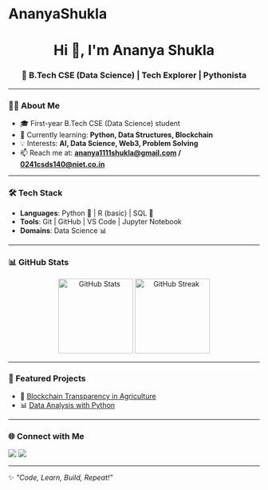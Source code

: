 # AnanyaShukla

<h1 align="center">Hi 👋, I'm Ananya Shukla</h1>
<h3 align="center">🚀 B.Tech CSE (Data Science) | Tech Explorer | Pythonista</h3>

---

### 👩‍💻 About Me
- 🎓 First-year B.Tech CSE (Data Science) student  
- 🌱 Currently learning: **Python, Data Structures, Blockchain**  
- 💡 Interests: **AI, Data Science, Web3, Problem Solving**  
- 📫 Reach me at: **ananya1111shukla@gmail.com  / 0241csds140@niet.co.in**

---

### 🛠️ Tech Stack
- **Languages**: Python 🐍 | R (basic) | SQL 💾  
- **Tools**: Git | GitHub | VS Code | Jupyter Notebook  
- **Domains**: Data Science 📊   

---

### 📊 GitHub Stats
<p align="center">
  <img src="https://github-readme-stats.vercel.app/api?username=Ananya0702&show_icons=true&theme=tokyonight" alt="GitHub Stats" height="150"/>
  <img src="https://streak-stats.demolab.com?user=Ananya0702&theme=tokyonight&hide_border=true" alt="GitHub Streak" height="150"/>
</p>

---

### 🚀 Featured Projects
- 🔗 [Blockchain Transparency in Agriculture](#)  
- 📊 [Data Analysis with Python](#)  


---

### 🌐 Connect with Me
<p align="left">
<a href="https://www.linkedin.com/in/ananya-shukla-92a075348/" target="blank"><img src="https://img.shields.io/badge/LinkedIn-blue?logo=linkedin&logoColor=white" /></a>
<a href="mailto:ananya1111shukla@gmail.com"><img src="https://img.shields.io/badge/Email-D14836?logo=gmail&logoColor=white" /></a>
</p>

---

✨ *"Code, Learn, Build, Repeat!"*

